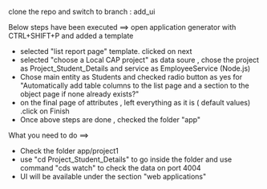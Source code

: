 clone the repo and switch to branch : add_ui


Below steps have been executed ==>
open application generator with CTRL+SHIFT+P and added a template

* selected "list report page" template. clicked on next
* selected "choose a Local CAP project" as data soure , chose the project as Project_Student_Details and service as EmployeeService (Node.js)
* Chose main entity as Students and checked radio button as yes for "Automatically add table columns to the list page and a section to the object page if none already exists?"
* on the final page of attributes , left everything as it is ( default values) .click on Finish
* Once above steps are done , checked the folder "app"

What you need to do ==>
* Check the folder app/project1
* use "cd Project_Student_Details" to go inside the folder and use command "cds watch" to check the data on port 4004 
* UI will be available under the section "web applications"
